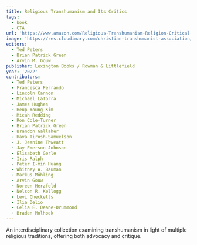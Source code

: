 ```yaml
---
title: Religious Transhumanism and Its Critics
tags:
  - book
  - CTA
url: 'https://www.amazon.com/Religious-Transhumanism-Religion-Critical-Discourse/dp/1498584136'
image: 'https://res.cloudinary.com/christian-transhumanist-association/image/upload/v1759611694/books/religious-transhumanism-and-its-critics.jpg'
editors:
  - Ted Peters
  - Brian Patrick Green
  - Arvin M. Gouw
publisher: Lexington Books / Rowman & Littlefield
year: '2022'
contributors:
  - Ted Peters
  - Francesca Ferrando
  - Lincoln Cannon
  - Michael LaTorra
  - James Hughes
  - Heup Young Kim
  - Micah Redding
  - Ron Cole-Turner
  - Brian Patrick Green
  - Brandon Gallaher
  - Hava Tirosh-Samuelson
  - J. Jeanine Thweatt
  - Jay Emerson Johnson
  - Elisabeth Gerle
  - Iris Ralph
  - Peter I-min Huang
  - Whitney A. Bauman
  - Markus Mühling
  - Arvin Gouw
  - Noreen Herzfeld
  - Nelson R. Kellogg
  - Levi Checketts
  - Ilia Delio
  - Celia E. Deane-Drummond
  - Braden Molhoek
---
```

An interdisciplinary collection examining transhumanism in light of multiple religious traditions, offering both advocacy and critique.
